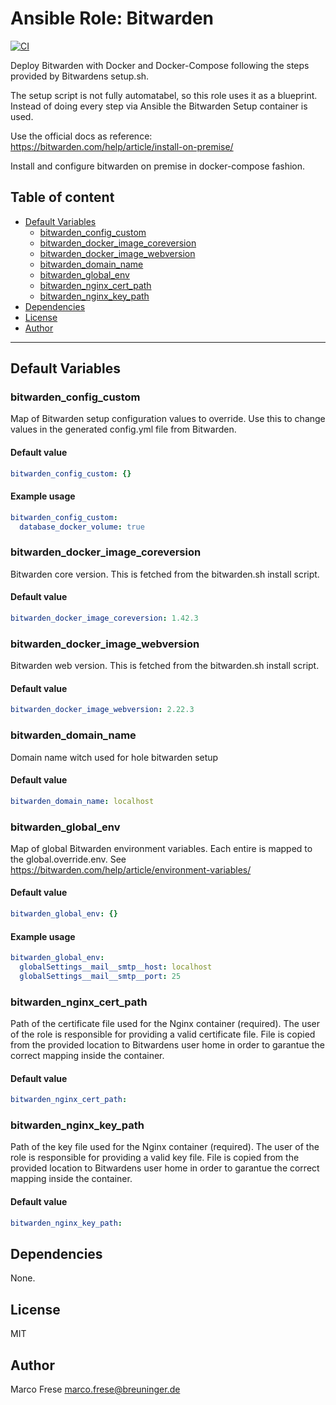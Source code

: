 # Ansible Role: Bitwarden

[![CI](https://github.com/e-breuninger/ansible-role-bitwarden/actions/workflows/ci.yml/badge.svg)](https://github.com/e-breuninger/ansible-role-bitwarden/actions/workflows/ci.yml)

Deploy Bitwarden with Docker and Docker-Compose following the steps provided by Bitwardens setup.sh.

The setup script is not fully automatabel, so this role uses it as a blueprint.
Instead of doing every step via Ansible the Bitwarden Setup container is used.

Use the official docs as reference: https://bitwarden.com/help/article/install-on-premise/

Install and configure bitwarden on premise in docker-compose fashion.

## Table of content

* [Default Variables](#default-variables)
  * [bitwarden_config_custom](#bitwarden_config_custom)
  * [bitwarden_docker_image_coreversion](#bitwarden_docker_image_coreversion)
  * [bitwarden_docker_image_webversion](#bitwarden_docker_image_webversion)
  * [bitwarden_domain_name](#bitwarden_domain_name)
  * [bitwarden_global_env](#bitwarden_global_env)
  * [bitwarden_nginx_cert_path](#bitwarden_nginx_cert_path)
  * [bitwarden_nginx_key_path](#bitwarden_nginx_key_path)
* [Dependencies](#dependencies)
* [License](#license)
* [Author](#author)

---

## Default Variables

### bitwarden_config_custom

Map of Bitwarden setup configuration values to override. Use this to change values in the generated config.yml file from Bitwarden.

#### Default value

```YAML
bitwarden_config_custom: {}
```

#### Example usage

```YAML
bitwarden_config_custom:
  database_docker_volume: true
```

### bitwarden_docker_image_coreversion

Bitwarden core version. This is fetched from the bitwarden.sh install script.

#### Default value

```YAML
bitwarden_docker_image_coreversion: 1.42.3
```

### bitwarden_docker_image_webversion

Bitwarden web version. This is fetched from the bitwarden.sh install script.

#### Default value

```YAML
bitwarden_docker_image_webversion: 2.22.3
```

### bitwarden_domain_name

Domain name witch used for hole bitwarden setup

#### Default value

```YAML
bitwarden_domain_name: localhost
```

### bitwarden_global_env

Map of global Bitwarden environment variables. Each entire is mapped to the global.override.env. See https://bitwarden.com/help/article/environment-variables/

#### Default value

```YAML
bitwarden_global_env: {}
```

#### Example usage

```YAML
bitwarden_global_env:
  globalSettings__mail__smtp__host: localhost
  globalSettings__mail__smtp__port: 25
```

### bitwarden_nginx_cert_path

Path of the certificate file used for the Nginx container (required). The user of the role is responsible for providing a valid certificate file. File is copied from the provided location to Bitwardens user home in order to garantue the correct mapping inside the container.

#### Default value

```YAML
bitwarden_nginx_cert_path:
```

### bitwarden_nginx_key_path

Path of the key file used for the Nginx container (required). The user of the role is responsible for providing a valid key file. File is copied from the provided location to Bitwardens user home in order to garantue the correct mapping inside the container.

#### Default value

```YAML
bitwarden_nginx_key_path:
```

## Dependencies

None.

## License

MIT

## Author

Marco Frese <marco.frese@breuninger.de>

